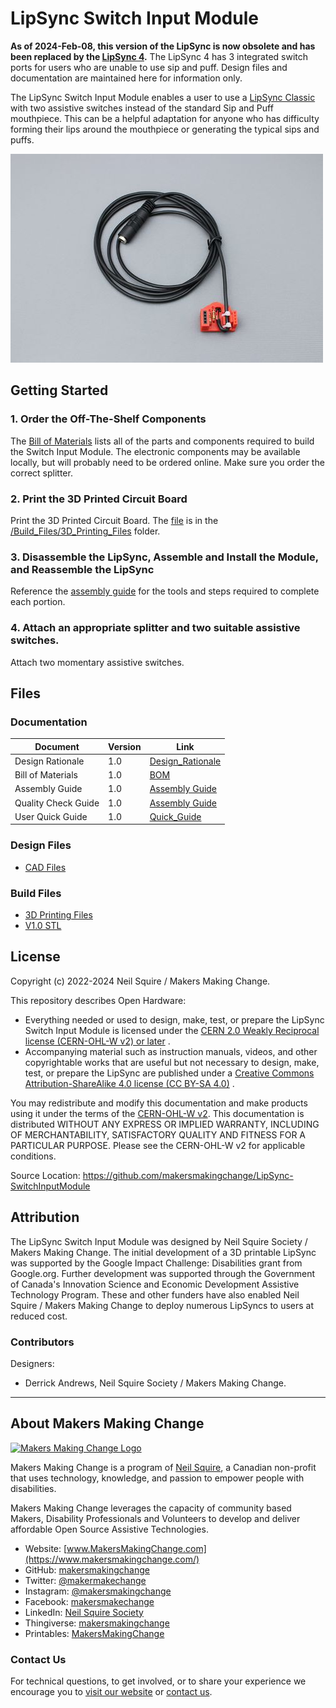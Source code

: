 # LipSync Switch Input Module

**As of 2024-Feb-08, this version of the LipSync is now obsolete and has been replaced by the [LipSync 4](https://github.com/makersmakingchange/LipSync).**
The LipSync 4 has 3 integrated switch ports for users who are unable to use sip and puff. Design files and documentation are maintained here for information only.

The LipSync Switch Input Module enables a user to use a [LipSync Classic](https://www.makersmakingchange.com/project/lipsync-classic/) with two assistive switches instead of the standard Sip and Puff mouthpiece. This can be a helpful adaptation for anyone who has difficulty forming their lips around the mouthpiece or generating the typical sips and puffs.

![LipSync Switch Input Module](Photos/Switch_Input_Module.jpg)


## Getting Started

### 1. Order the Off-The-Shelf Components

The [Bill of Materials](/Documentation/Switch_Input_Module_BOM_v1.0.xlsx) lists all of the parts and components required to build the Switch Input Module. The electronic components may be available locally, but will probably need to be ordered online. Make sure you order the correct splitter.


### 2. Print the 3D Printed Circuit Board

Print the 3D Printed Circuit Board. The [file](/Build_Files/3D_Printing_Files/Switch_Input_3DPCB.stl) is in the [/Build_Files/3D_Printing_Files](/Build_Files/3D_Printing/) folder.


### 3. Disassemble the LipSync, Assemble and Install the Module, and Reassemble the LipSync 

Reference the [assembly guide](/Documentation/Switch_Input_Module_Assembly_Guide_v1.0.pdf) for the tools and steps required to complete each portion.

### 4. Attach an appropriate splitter and two suitable assistive switches.

Attach two momentary assistive switches.

## Files

### Documentation
| Document             | Version | Link                                                                                  |
|----------------------|---------|---------------------------------------------------------------------------------------|
| Design Rationale     | 1.0     | [Design_Rationale](/Documentation/Switch_Input_Module_Design_Rationale_v1.0.pdf) |
| Bill of Materials    | 1.0     | [BOM](/Documentation/Switch_Input_Module_BOM_v1.0.xlsx)                          |
| Assembly Guide       | 1.0     | [Assembly Guide](/Documentation/Switch_Input_Module_Assembly_Guide_v1.0.pdf)       |
| Quality Check Guide  | 1.0     | [Assembly Guide](/Documentation/Switch_Input_Module_Quality_Check_Guide_v1.0.pdf)       |
| User Quick Guide     | 1.0     | [Quick_Guide](/Documentation/Switch_Input_Module_User_Quick_Guide_v1.0.pdf)           |

### Design Files
 - [CAD Files](/Design_Files)

### Build Files
 - [3D Printing Files](/Build_Files/3D_Printing)
 - [V1.0 STL](/Build_Files/3D_Printing_Files/Switch_Input_3DPCB.stl)

## License
Copyright (c) 2022-2024 Neil Squire / Makers Making Change.

This repository describes Open Hardware:
 - Everything needed or used to design, make, test, or prepare the LipSync Switch Input Module is licensed under the [CERN 2.0 Weakly Reciprocal license (CERN-OHL-W v2) or later](https://cern.ch/cern-ohl ) .
 - Accompanying material such as instruction manuals, videos, and other copyrightable works that are useful but not necessary to design, make, test, or prepare the LipSync are published under a [Creative Commons Attribution-ShareAlike 4.0 license (CC BY-SA 4.0)](https://creativecommons.org/licenses/by-sa/4.0/) .

You may redistribute and modify this documentation and make products using it under the terms of the [CERN-OHL-W v2](https://cern.ch/cern-ohl).
This documentation is distributed WITHOUT ANY EXPRESS OR IMPLIED WARRANTY, INCLUDING OF MERCHANTABILITY, SATISFACTORY QUALITY AND FITNESS FOR A PARTICULAR PURPOSE.
Please see the CERN-OHL-W v2 for applicable conditions.

Source Location: https://github.com/makersmakingchange/LipSync-SwitchInputModule

## Attribution

The LipSync Switch Input Module was designed by Neil Squire Society / Makers Making Change. The initial development of a 3D printable LipSync was supported by the Google Impact Challenge: Disabilities grant from Google.org. Further development was supported through the Government of Canada's Innovation Science and Economic Development Assistive Technology Program. These and other funders have also enabled Neil Squire / Makers Making Change to deploy numerous LipSyncs to users at reduced cost.

### Contributors
Designers:
  - Derrick Andrews, Neil Squire Society / Makers Making Change.

----

<!-- ABOUT MMC START -->
## About Makers Making Change
[<img src="https://raw.githubusercontent.com/makersmakingchange/makersmakingchange/main/img/mmc_logo.svg" width="500" alt="Makers Making Change Logo">](https://www.makersmakingchange.com/)

Makers Making Change is a program of [Neil Squire](https://www.neilsquire.ca/), a Canadian non-profit that uses technology, knowledge, and passion to empower people with disabilities.

Makers Making Change leverages the capacity of community based Makers, Disability Professionals and Volunteers to develop and deliver affordable Open Source Assistive Technologies.

 - Website: [www.MakersMakingChange.com](https://www.makersmakingchange.com/)
 - GitHub: [makersmakingchange](https://github.com/makersmakingchange)
 - Twitter: [@makermakechange](https://twitter.com/makermakechange)
 - Instagram: [@makersmakingchange](https://www.instagram.com/makersmakingchange)
 - Facebook: [makersmakechange](https://www.facebook.com/makersmakechange)
 - LinkedIn: [Neil Squire Society](https://www.linkedin.com/company/neil-squire-society/)
 - Thingiverse: [makersmakingchange](https://www.thingiverse.com/makersmakingchange/about)
 - Printables: [MakersMakingChange](https://www.printables.com/@MakersMakingChange)

### Contact Us
For technical questions, to get involved, or to share your experience we encourage you to [visit our website](https://www.makersmakingchange.com/) or [contact us](https://www.makersmakingchange.com/s/contact).
<!-- ABOUT MMC END -->
